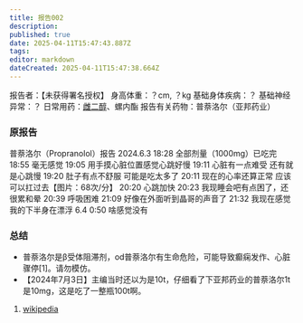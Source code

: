 ```yaml
---
title: 报告002
description: 
published: true
date: 2025-04-11T15:47:43.887Z
tags: 
editor: markdown
dateCreated: 2025-04-11T15:47:38.664Z
---
```


报告者：【未获得署名授权】
身高体重：？cm, ？kg
基础身体疾病：？
基础神经异常：？
日常用药：[雌二醇](/E2/)、螺内酯
报告有关药物：普萘洛尔（亚邦药业）

### 原报告
普萘洛尔（Propranolol）报告
2024.6.3
18:28 全部剂量（1000mg）已吃完
18:55 毫无感觉
19:05 用手摸心脏位置感觉心跳好慢
19:11 心脏有一点难受 还有就是心跳慢
19:20 肚子有点不舒服 可能是吃太多了
20:11 现在的心率还算正常 应该可以扛过去【图片：68次/分】
20:20 心跳加快
20:23 我现睡会吧有点困了，还很累和晕
20:39 呼吸困难
21:09 好像在外面听到晶哥的声音了
21:32 我现在感觉我的下半身在漂浮
6.4 0:50 啥感觉没有

### 总结
- 普萘洛尔是β受体阻滞剂，od普萘洛尔有生命危险，可能导致癫痫发作、心脏骤停[1]。请勿模仿。
- 【2024年7月3日】主编当时还以为是10t，仔细看了下亚邦药业的普萘洛尔1t是10mg，这是吃了一整瓶100t啊。

1.	[wikipedia](https://en.wikipedia.org/wiki/Propranolol#Overdose)

